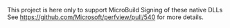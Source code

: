 This project is here only to support MicroBuild Signing of these native DLLs 
See https://github.com/Microsoft/perfview/pull/540 for more details.


